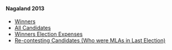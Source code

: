 #### Nagaland 2013
  * [Winners](https://www.myneta.info/nagaland2013/index.php?action=show_winners&sort=default)
  * [All Candidates](https://www.myneta.info/nagaland2013/)
  * [Winners Election Expenses](https://www.myneta.info/nagaland2013/index.php?action=showWinnersExpense&sortExp=default)
  * [ Re-contesting Candidates (Who were MLAs in Last Election)](https://www.myneta.info/nagaland2013/index.php?action=recontestAssetsComparison)